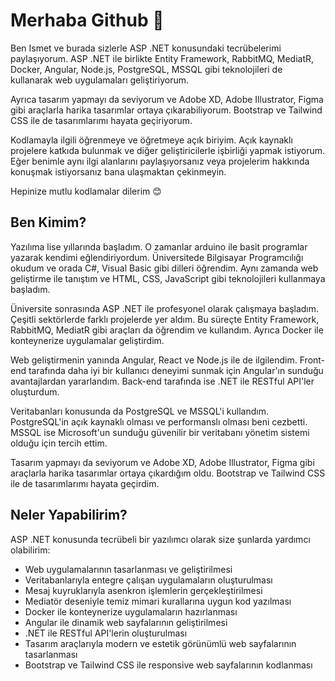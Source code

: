 # Merhaba Github 👋

Ben Ismet ve burada sizlerle ASP .NET konusundaki tecrübelerimi paylaşıyorum. ASP .NET ile birlikte Entity Framework, RabbitMQ, MediatR, Docker, Angular, Node.js, PostgreSQL, MSSQL gibi teknolojileri de kullanarak web uygulamaları geliştiriyorum.

Ayrıca tasarım yapmayı da seviyorum ve Adobe XD, Adobe Illustrator, Figma gibi araçlarla harika tasarımlar ortaya çıkarabiliyorum. Bootstrap ve Tailwind CSS ile de tasarımlarımı hayata geçiriyorum.

Kodlamayla ilgili öğrenmeye ve öğretmeye açık biriyim. Açık kaynaklı projelere katkıda bulunmak ve diğer geliştiricilerle işbirliği yapmak istiyorum. Eğer benimle aynı ilgi alanlarını paylaşıyorsanız veya projelerim hakkında konuşmak istiyorsanız bana ulaşmaktan çekinmeyin.

Hepinize mutlu kodlamalar dilerim 😊

## Ben Kimim?

Yazılıma lise yıllarında başladım. O zamanlar arduino ile basit programlar yazarak kendimi eğlendiriyordum. Üniversitede Bilgisayar Programcılığı okudum ve orada  C#, Visual Basic gibi dilleri öğrendim. Aynı zamanda web geliştirme ile tanıştım ve HTML, CSS, JavaScript gibi teknolojileri kullanmaya başladım.

Üniversite sonrasında ASP .NET ile profesyonel olarak çalışmaya başladım. Çeşitli sektörlerde farklı projelerde yer aldım. Bu süreçte Entity Framework, RabbitMQ, MediatR gibi araçları da öğrendim ve kullandım. Ayrıca Docker ile konteynerize uygulamalar geliştirdim.

Web geliştirmenin yanında Angular, React ve Node.js ile de ilgilendim. Front-end tarafında daha iyi bir kullanıcı deneyimi sunmak için Angular'ın sunduğu avantajlardan yararlandım. Back-end tarafında ise .NET  ile RESTful API'ler oluşturdum.

Veritabanları konusunda da PostgreSQL ve MSSQL'i kullandım. PostgreSQL'in açık kaynaklı olması ve performanslı olması beni cezbetti. MSSQL ise Microsoft'un sunduğu güvenilir bir veritabanı yönetim sistemi olduğu için tercih ettim.

Tasarım yapmayı da seviyorum ve Adobe XD, Adobe Illustrator, Figma gibi araçlarla harika tasarımlar ortaya çıkardığım oldu. Bootstrap ve Tailwind CSS ile de tasarımlarımı hayata geçirdim.

## Neler Yapabilirim?

ASP .NET konusunda tecrübeli bir yazılımcı olarak size şunlarda yardımcı olabilirim:

- Web uygulamalarının tasarlanması ve geliştirilmesi
- Veritabanlarıyla entegre çalışan uygulamaların oluşturulması
- Mesaj kuyruklarıyla asenkron işlemlerin gerçekleştirilmesi
- Mediatör deseniyle temiz mimari kurallarına uygun kod yazılması
- Docker ile konteynerize uygulamaların hazırlanması
- Angular ile dinamik web sayfalarının geliştirilmesi
- .NET ile RESTful API'lerin oluşturulması
- Tasarım araçlarıyla modern ve estetik görünümlü web sayfalarının tasarlanması
- Bootstrap ve Tailwind CSS ile responsive web sayfalarının kodlanması
